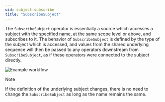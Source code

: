```yaml
---
uid: subject-subscribe
title: "SubscribeSubject"
---
```


The `SubscribeSubject` operator is essentially a source which accesses a subject with the specified name, at the same scope level or above, and subscribes to it. The behavior of `SubscribeSubject` is defined by the type of the subject which is accessed, and values from the shared underlying sequence will then be passed to any operators downstream from `SubscribeSubject`, as if these operators were connected to the subject directly.

![Example workflow](~/images/language-subject-subscribe.svg)

> [!Note]
> If the definition of the underlying subject changes, there is no need to change the `SubscribeSubject` as long as the name remains the same.